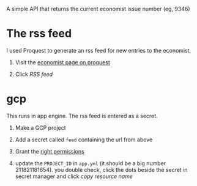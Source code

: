 A simple API that returns the current economist issue number (eg, 9346)

# The rss feed

I used Proquest to generate an rss feed for new entries to the economist,

1. Visit the [economist page on proquest](https://www.proquest.com/publication/41716/citation/90145D7431246D5PQ/1)

2. Click _RSS feed_

# gcp

This runs in app engine. The rss feed is entered as a secret.

1. Make a GCP project

2. Add a secret called `feed` containing the url from above

3. Grant the [right permissions](https://tsmx.net/integrating-gcp-secret-manager-with-app-engine-environment-variables/#Granting_Secret_Manager_rights_to_the_GAE_service_account)

4. update the `PROJECT_ID` in `app.yml` (it should be a big number 211821181654). you double check, click the dots beside the secret in secret manager and click _copy resource name_
